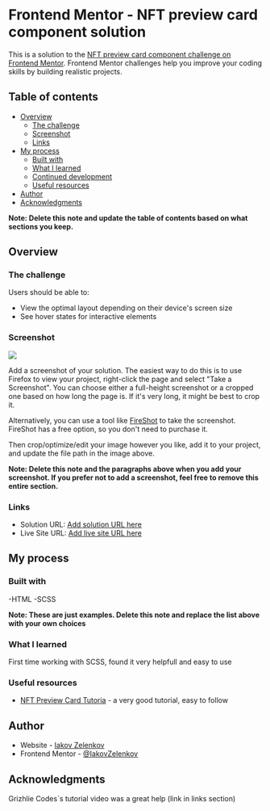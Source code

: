 # Frontend Mentor - NFT preview card component solution

This is a solution to the [NFT preview card component challenge on Frontend Mentor](https://www.frontendmentor.io/challenges/nft-preview-card-component-SbdUL_w0U). Frontend Mentor challenges help you improve your coding skills by building realistic projects. 

## Table of contents

- [Overview](#overview)
  - [The challenge](#the-challenge)
  - [Screenshot](#screenshot)
  - [Links](#links)
- [My process](#my-process)
  - [Built with](#built-with)
  - [What I learned](#what-i-learned)
  - [Continued development](#continued-development)
  - [Useful resources](#useful-resources)
- [Author](#author)
- [Acknowledgments](#acknowledgments)

**Note: Delete this note and update the table of contents based on what sections you keep.**

## Overview

### The challenge

Users should be able to:

- View the optimal layout depending on their device's screen size
- See hover states for interactive elements

### Screenshot

![](./screenshot.jpg)

Add a screenshot of your solution. The easiest way to do this is to use Firefox to view your project, right-click the page and select "Take a Screenshot". You can choose either a full-height screenshot or a cropped one based on how long the page is. If it's very long, it might be best to crop it.

Alternatively, you can use a tool like [FireShot](https://getfireshot.com/) to take the screenshot. FireShot has a free option, so you don't need to purchase it. 

Then crop/optimize/edit your image however you like, add it to your project, and update the file path in the image above.

**Note: Delete this note and the paragraphs above when you add your screenshot. If you prefer not to add a screenshot, feel free to remove this entire section.**

### Links

- Solution URL: [Add solution URL here](https://your-solution-url.com)
- Live Site URL: [Add live site URL here](https://iakov-zelenkov-nft-preview.netlify.app/)

## My process

### Built with

-HTML
-SCSS

**Note: These are just examples. Delete this note and replace the list above with your own choices**

### What I learned

First time working with SCSS, found it very helpfull and easy to use

### Useful resources

- [NFT Preview Card Tutoria](https://www.youtube.com/watch?v=DpGEOcgcHeA&t=904s) - a very good tutorial, easy to follow


## Author

- Website - [Iakov Zelenkov](https://github.com/IakovZelenkov)
- Frontend Mentor - [@IakovZelenkov](https://www.frontendmentor.io/profile/IakovZelenkov)

## Acknowledgments

Grizhlie Codes`s tutorial video was a great help (link in links section)
